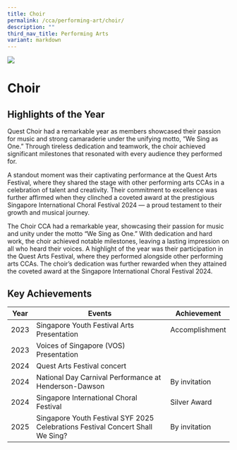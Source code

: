```yaml
---
title: Choir
permalink: /cca/performing-art/choir/
description: ""
third_nav_title: Performing Arts
variant: markdown
---
```

![](/images/CCA/choir.png)

Choir
=====



**Highlights of the Year**
----------

Quest Choir had a remarkable year as members showcased their passion for music and strong camaraderie under the unifying motto, “We Sing as One.” Through tireless dedication and teamwork, the choir achieved significant milestones that resonated with every audience they performed for.

A standout moment was their captivating performance at the Quest Arts Festival, where they shared the stage with other performing arts CCAs in a celebration of talent and creativity. Their commitment to excellence was further affirmed when they clinched a coveted award at the prestigious Singapore International Choral Festival 2024 — a proud testament to their growth and musical journey.

The Choir CCA had a remarkable year,
showcasing their passion for music and
unity under the motto “We Sing as One.”
With dedication and hard work, the choir
achieved notable milestones, leaving a lasting
impression on all who heard their voices.
A highlight of the year was their participation
in the Quest Arts Festival, where they
performed alongside other performing arts
CCAs. The choir’s dedication was further rewarded
when they attained the coveted award at the Singapore International Choral Festival 2024.

## **Key Achievements**




| Year | Events | Achievement |
| -------- | -------- | -------- |
| 2023     |   Singapore Youth Festival Arts Presentation   |  Accomplishment   |
| 2023     |   Voices of Singapore (VOS) Presentation   |    |
| 2024     |   Quest Arts Festival concert    |    |
| 2024     |   National Day Carnival Performance at Henderson-Dawson   |  By invitation   |
| 2024     |   Singapore International Choral Festival   |  Silver Award   |
| 2025     |   Singapore Youth Festival SYF 2025 Celebrations Festival Concert Shall We Sing?   |  By invitation   |